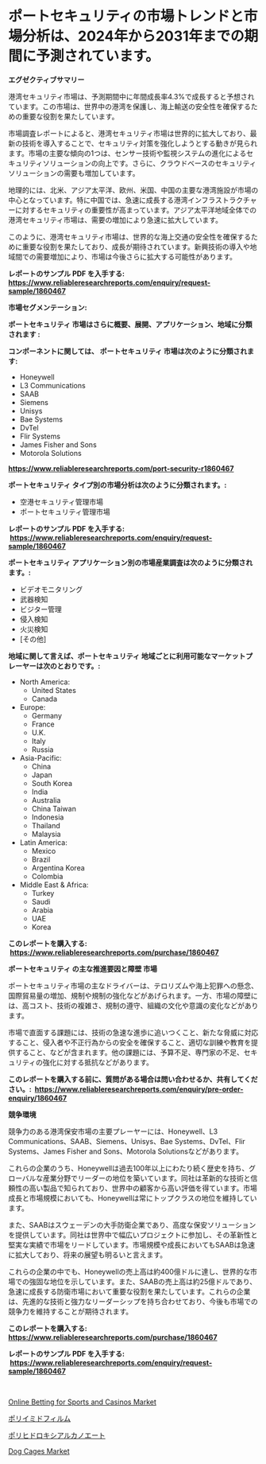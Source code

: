 <p><h1>ポートセキュリティの市場トレンドと市場分析は、2024年から2031年までの期間に予測されています。</h1></p><p><strong>エグゼクティブサマリー</strong></p>
<p><p>港湾セキュリティ市場は、予測期間中に年間成長率4.3%で成長すると予想されています。この市場は、世界中の港湾を保護し、海上輸送の安全性を確保するための重要な役割を果たしています。</p><p>市場調査レポートによると、港湾セキュリティ市場は世界的に拡大しており、最新の技術を導入することで、セキュリティ対策を強化しようとする動きが見られます。市場の主要な傾向の1つは、センサー技術や監視システムの進化によるセキュリティソリューションの向上です。さらに、クラウドベースのセキュリティソリューションの需要も増加しています。</p><p>地理的には、北米、アジア太平洋、欧州、米国、中国の主要な港湾施設が市場の中心となっています。特に中国では、急速に成長する港湾インフラストラクチャーに対するセキュリティの重要性が高まっています。アジア太平洋地域全体での港湾セキュリティ市場は、需要の増加により急速に拡大しています。</p><p>このように、港湾セキュリティ市場は、世界的な海上交通の安全性を確保するために重要な役割を果たしており、成長が期待されています。新興技術の導入や地域間での需要増加により、市場は今後さらに拡大する可能性があります。</p></p>
<p><strong>レポートのサンプル PDF を入手する: <a href="https://www.reliableresearchreports.com/enquiry/request-sample/1860467">https://www.reliableresearchreports.com/enquiry/request-sample/1860467</a></strong></p>
<p><strong>市場セグメンテーション:</strong></p>
<p><strong> ポートセキュリティ 市場はさらに概要、展開、アプリケーション、地域に分類されます :</strong></p>
<p><strong>コンポーネントに関しては、 ポートセキュリティ 市場は次のように分類されます: &nbsp;</strong></p>
<p><ul><li>Honeywell</li><li>L3 Communications</li><li>SAAB</li><li>Siemens</li><li>Unisys</li><li>Bae Systems</li><li>DvTel</li><li>Flir Systems</li><li>James Fisher and Sons</li><li>Motorola Solutions</li></ul></p>
<p><strong><a href="https://www.reliableresearchreports.com/port-security-r1860467">https://www.reliableresearchreports.com/port-security-r1860467</a></strong></p>
<p><strong> ポートセキュリティ タイプ別の市場分析は次のように分類されます。:</strong></p>
<p><ul><li>空港セキュリティ管理市場</li><li>ポートセキュリティ管理市場</li></ul></p>
<p><strong>レポートのサンプル PDF を入手する: &nbsp;<a href="https://www.reliableresearchreports.com/enquiry/request-sample/1860467">https://www.reliableresearchreports.com/enquiry/request-sample/1860467</a></strong></p>
<p><strong> ポートセキュリティ アプリケーション別の市場産業調査は次のように分類されます。:</strong></p>
<p><ul><li>ビデオモニタリング</li><li>武器検知</li><li>ビジター管理</li><li>侵入検知</li><li>火災検知</li><li>[その他]</li></ul></p>
<p><strong>地域に関して言えば、ポートセキュリティ 地域ごとに利用可能なマーケットプレーヤーは次のとおりです。:</strong></p>
<p><ul>
    <li>
        North America:
        <ul>
            <li>United States</li>
            <li>Canada</li>
        </ul>
    </li>
    <li>
        Europe:
        <ul>
            <li>Germany</li>
            <li>France</li>
            <li>U.K.</li>
            <li>Italy</li>
            <li>Russia</li>
        </ul>
    </li>
    <li>
        Asia-Pacific:
        <ul>
            <li>China</li>
            <li>Japan</li>
            <li>South Korea</li>
            <li>India</li>
            <li>Australia</li>
            <li>China Taiwan</li>
            <li>Indonesia</li>
            <li>Thailand</li>
            <li>Malaysia</li>
        </ul>
    </li>
    <li>
        Latin America:
        <ul>
            <li>Mexico</li>
            <li>Brazil</li>
            <li>Argentina Korea</li>
            <li>Colombia</li>
        </ul>
    </li>
    <li>
        Middle East & Africa:
        <ul>
            <li>Turkey</li>
            <li>Saudi</li>
            <li>Arabia</li>
            <li>UAE</li>
            <li>Korea</li>
        </ul>
    </li>
    </ul></p>
<p><strong>このレポートを購入する: &nbsp;<a href="https://www.reliableresearchreports.com/purchase/1860467">https://www.reliableresearchreports.com/purchase/1860467</a></strong></p>
<p><strong>ポートセキュリティ の主な推進要因と障壁 市場</strong></p>
<p><p>ポートセキュリティ市場の主なドライバーは、テロリズムや海上犯罪への懸念、国際貿易量の増加、規制や規制の強化などがあげられます。一方、市場の障壁には、高コスト、技術の複雑さ、規制の遵守、組織の文化や意識の変化などがあります。</p><p>市場で直面する課題には、技術の急速な進歩に追いつくこと、新たな脅威に対応すること、侵入者や不正行為からの安全を確保すること、適切な訓練や教育を提供すること、などが含まれます。他の課題には、予算不足、専門家の不足、セキュリティの強化に対する抵抗などがあります。</p></p>
<p><strong>このレポートを購入する前に、質問がある場合は問い合わせるか、共有してください。:&nbsp; <a href="https://www.reliableresearchreports.com/enquiry/pre-order-enquiry/1860467">https://www.reliableresearchreports.com/enquiry/pre-order-enquiry/1860467</a></strong></p>
<p><strong>競争環境</strong></p>
<p><p>競争力のある港湾保安市場の主要プレーヤーには、Honeywell、L3 Communications、SAAB、Siemens、Unisys、Bae Systems、DvTel、Flir Systems、James Fisher and Sons、Motorola Solutionsなどがあります。</p><p>これらの企業のうち、Honeywellは過去100年以上にわたり続く歴史を持ち、グローバルな産業分野でリーダーの地位を築いています。同社は革新的な技術と信頼性の高い製品で知られており、世界中の顧客から高い評価を得ています。市場成長と市場規模においても、Honeywellは常にトップクラスの地位を維持しています。</p><p>また、SAABはスウェーデンの大手防衛企業であり、高度な保安ソリューションを提供しています。同社は世界中で幅広いプロジェクトに参加し、その革新性と堅実な実績で市場をリードしています。市場規模や成長においてもSAABは急速に拡大しており、将来の展望も明るいと言えます。</p><p>これらの企業の中でも、Honeywellの売上高は約400億ドルに達し、世界的な市場での強固な地位を示しています。また、SAABの売上高は約25億ドルであり、急速に成長する防衛市場において重要な役割を果たしています。これらの企業は、先進的な技術と強力なリーダーシップを持ち合わせており、今後も市場での競争力を維持することが期待されます。</p></p>
<p><strong>このレポートを購入する: &nbsp; <a href="https://www.reliableresearchreports.com/purchase/1860467">https://www.reliableresearchreports.com/purchase/1860467</a></strong></p>
<p><strong>レポートのサンプル PDF を入手する: &nbsp;<a href="https://www.reliableresearchreports.com/enquiry/request-sample/1860467">https://www.reliableresearchreports.com/enquiry/request-sample/1860467</a></strong><strong></strong></p>
<p>&nbsp;</p>
<p><p><a href="https://www.linkedin.com/pulse/online-betting-sports-casinos-market-comprehensive-assessment-5vm2e">Online Betting for Sports and Casinos Market</a></p><p><a href="https://github.com/TerrellConn/Market-Research-Report-List-1/blob/main/102104669017.md">ポリイミドフィルム</a></p><p><a href="https://github.com/schmahlson/Market-Research-Report-List-1/blob/main/520434569016.md">ポリヒドロキシアルカノエート</a></p><p><a href="https://issuu.com/reportprime-2/docs/dog-cages-market-size-2030.pptx">Dog Cages Market</a></p></p>